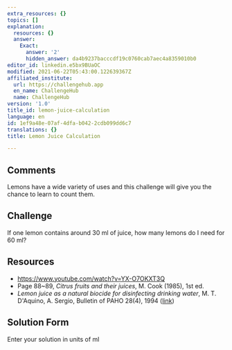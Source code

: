 ```yaml
---
extra_resources: {}
topics: []
explanation:
  resources: {}
  answer:
    Exact:
      answer: '2'
      hidden_answer: da4b9237bacccdf19c0760cab7aec4a8359010b0
editor_id: linkedin.e5bx9BUaOC
modified: 2021-06-22T05:43:00.122639367Z
affiliated_institute:
  url: https://challengehub.app
  en_name: ChallengeHub
  name: ChallengeHub
version: '1.0'
title_id: lemon-juice-calculation
language: en
id: 1ef9a48e-07af-4dfa-b042-2cdb099dd6c7
translations: {}
title: Lemon Juice Calculation

---
```


## Comments
Lemons have a wide variety of uses and this challenge will give you the chance to learn to count them.


## Challenge
If one lemon contains around 30 ml of juice, how many lemons do I need for 60 ml?


## Resources
- https://www.youtube.com/watch?v=YX-O7OKXT3Q
- Page 88~89, _Citrus fruits and their juices_, M. Cook (1985), 1st ed.
- _Lemon juice as a natural biocide for disinfecting drinking water_,  M. T. D'Aquino, A. Sergio, Bulletin of PAHO 28(4), 1994 ([link](https://iris.paho.org/handle/10665.2/26919?show=full))


## Solution Form
Enter your solution in units of ml


